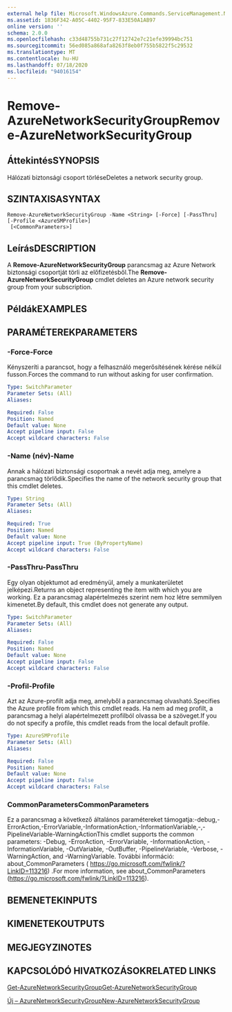 ```yaml
---
external help file: Microsoft.WindowsAzure.Commands.ServiceManagement.Network.dll-Help.xml
ms.assetid: 1836F342-A05C-4402-95F7-833E50A1AB97
online version: ''
schema: 2.0.0
ms.openlocfilehash: c33d48755b731c27f12742e7c21efe39994bc751
ms.sourcegitcommit: 56ed085a868afa8263f8eb0f755b5822f5c29532
ms.translationtype: MT
ms.contentlocale: hu-HU
ms.lasthandoff: 07/18/2020
ms.locfileid: "94016154"
---
```

# <span data-ttu-id="8031e-101">Remove-AzureNetworkSecurityGroup</span><span class="sxs-lookup"><span data-stu-id="8031e-101">Remove-AzureNetworkSecurityGroup</span></span>

## <span data-ttu-id="8031e-102">Áttekintés</span><span class="sxs-lookup"><span data-stu-id="8031e-102">SYNOPSIS</span></span>
<span data-ttu-id="8031e-103">Hálózati biztonsági csoport törlése</span><span class="sxs-lookup"><span data-stu-id="8031e-103">Deletes a network security group.</span></span>

## <span data-ttu-id="8031e-104">SZINTAXISA</span><span class="sxs-lookup"><span data-stu-id="8031e-104">SYNTAX</span></span>

```
Remove-AzureNetworkSecurityGroup -Name <String> [-Force] [-PassThru] [-Profile <AzureSMProfile>]
 [<CommonParameters>]
```

## <span data-ttu-id="8031e-105">Leírás</span><span class="sxs-lookup"><span data-stu-id="8031e-105">DESCRIPTION</span></span>
<span data-ttu-id="8031e-106">A **Remove-AzureNetworkSecurityGroup** parancsmag az Azure Network biztonsági csoportját törli az előfizetésből.</span><span class="sxs-lookup"><span data-stu-id="8031e-106">The **Remove-AzureNetworkSecurityGroup** cmdlet deletes an Azure network security group from your subscription.</span></span>

## <span data-ttu-id="8031e-107">Példák</span><span class="sxs-lookup"><span data-stu-id="8031e-107">EXAMPLES</span></span>

## <span data-ttu-id="8031e-108">PARAMÉTEREK</span><span class="sxs-lookup"><span data-stu-id="8031e-108">PARAMETERS</span></span>

### <span data-ttu-id="8031e-109">-Force</span><span class="sxs-lookup"><span data-stu-id="8031e-109">-Force</span></span>
<span data-ttu-id="8031e-110">Kényszeríti a parancsot, hogy a felhasználó megerősítésének kérése nélkül fusson.</span><span class="sxs-lookup"><span data-stu-id="8031e-110">Forces the command to run without asking for user confirmation.</span></span>

```yaml
Type: SwitchParameter
Parameter Sets: (All)
Aliases: 

Required: False
Position: Named
Default value: None
Accept pipeline input: False
Accept wildcard characters: False
```

### <span data-ttu-id="8031e-111">-Name (név)</span><span class="sxs-lookup"><span data-stu-id="8031e-111">-Name</span></span>
<span data-ttu-id="8031e-112">Annak a hálózati biztonsági csoportnak a nevét adja meg, amelyre a parancsmag törlődik.</span><span class="sxs-lookup"><span data-stu-id="8031e-112">Specifies the name of the network security group that this cmdlet deletes.</span></span>

```yaml
Type: String
Parameter Sets: (All)
Aliases: 

Required: True
Position: Named
Default value: None
Accept pipeline input: True (ByPropertyName)
Accept wildcard characters: False
```

### <span data-ttu-id="8031e-113">-PassThru</span><span class="sxs-lookup"><span data-stu-id="8031e-113">-PassThru</span></span>
<span data-ttu-id="8031e-114">Egy olyan objektumot ad eredményül, amely a munkaterületet jelképezi.</span><span class="sxs-lookup"><span data-stu-id="8031e-114">Returns an object representing the item with which you are working.</span></span> <span data-ttu-id="8031e-115">Ez a parancsmag alapértelmezés szerint nem hoz létre semmilyen kimenetet.</span><span class="sxs-lookup"><span data-stu-id="8031e-115">By default, this cmdlet does not generate any output.</span></span>

```yaml
Type: SwitchParameter
Parameter Sets: (All)
Aliases: 

Required: False
Position: Named
Default value: None
Accept pipeline input: False
Accept wildcard characters: False
```

### <span data-ttu-id="8031e-116">-Profil</span><span class="sxs-lookup"><span data-stu-id="8031e-116">-Profile</span></span>
<span data-ttu-id="8031e-117">Azt az Azure-profilt adja meg, amelyből a parancsmag olvasható.</span><span class="sxs-lookup"><span data-stu-id="8031e-117">Specifies the Azure profile from which this cmdlet reads.</span></span> <span data-ttu-id="8031e-118">Ha nem ad meg profilt, a parancsmag a helyi alapértelmezett profilból olvassa be a szöveget.</span><span class="sxs-lookup"><span data-stu-id="8031e-118">If you do not specify a profile, this cmdlet reads from the local default profile.</span></span>

```yaml
Type: AzureSMProfile
Parameter Sets: (All)
Aliases: 

Required: False
Position: Named
Default value: None
Accept pipeline input: False
Accept wildcard characters: False
```

### <span data-ttu-id="8031e-119">CommonParameters</span><span class="sxs-lookup"><span data-stu-id="8031e-119">CommonParameters</span></span>
<span data-ttu-id="8031e-120">Ez a parancsmag a következő általános paramétereket támogatja:-debug,-ErrorAction,-ErrorVariable,-InformationAction,-InformationVariable,-,-PipelineVariable-WarningAction</span><span class="sxs-lookup"><span data-stu-id="8031e-120">This cmdlet supports the common parameters: -Debug, -ErrorAction, -ErrorVariable, -InformationAction, -InformationVariable, -OutVariable, -OutBuffer, -PipelineVariable, -Verbose, -WarningAction, and -WarningVariable.</span></span> <span data-ttu-id="8031e-121">További információ: about_CommonParameters ( https://go.microsoft.com/fwlink/?LinkID=113216) .</span><span class="sxs-lookup"><span data-stu-id="8031e-121">For more information, see about_CommonParameters (https://go.microsoft.com/fwlink/?LinkID=113216).</span></span>

## <span data-ttu-id="8031e-122">BEMENETEK</span><span class="sxs-lookup"><span data-stu-id="8031e-122">INPUTS</span></span>

## <span data-ttu-id="8031e-123">KIMENETEK</span><span class="sxs-lookup"><span data-stu-id="8031e-123">OUTPUTS</span></span>

## <span data-ttu-id="8031e-124">MEGJEGYZI</span><span class="sxs-lookup"><span data-stu-id="8031e-124">NOTES</span></span>

## <span data-ttu-id="8031e-125">KAPCSOLÓDÓ HIVATKOZÁSOK</span><span class="sxs-lookup"><span data-stu-id="8031e-125">RELATED LINKS</span></span>

[<span data-ttu-id="8031e-126">Get-AzureNetworkSecurityGroup</span><span class="sxs-lookup"><span data-stu-id="8031e-126">Get-AzureNetworkSecurityGroup</span></span>](./Get-AzureNetworkSecurityGroup.md)

[<span data-ttu-id="8031e-127">Új – AzureNetworkSecurityGroup</span><span class="sxs-lookup"><span data-stu-id="8031e-127">New-AzureNetworkSecurityGroup</span></span>](./New-AzureNetworkSecurityGroup.md)


